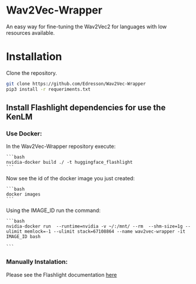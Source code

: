 # Wav2Vec-Wrapper
An easy way for fine-tuning the Wav2Vec2 for languages with low resources available.

# Installation
Clone the repository.

```bash
git clone https://github.com/Edresson/Wav2Vec-Wrapper
pip3 install -r requeriments.txt
```

## Install Flashlight dependencies for use the KenLM
### Use Docker: 
In the Wav2Vec-Wrapper repository execute:

    ```bash
    nvidia-docker build ./ -t huggingface_flashlight
    ```
Now see the id of the docker image you just created: 
    
    ```bash
    docker images
    ```
    
Using the IMAGE_ID run the command:
    
    ```bash
    nvidia-docker run  --runtime=nvidia -v ~/:/mnt/ --rm  --shm-size=1g --ulimit memlock=-1 --ulimit stack=67108864 --name wav2vec-wrapper -it IMAGE_ID bash
    
    ```

### Manually Instalation:
Please see the Flashlight documentation [here](https://github.com/flashlight/flashlight/tree/master/bindings/python#installation)